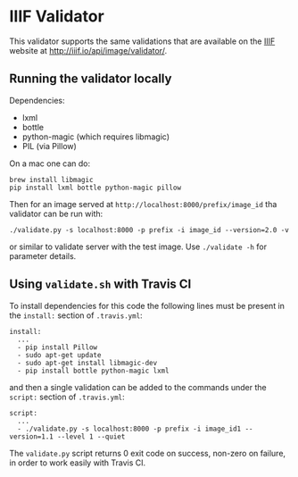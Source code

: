 # IIIF Validator

This validator supports the same validations that are available on the 
[IIIF](http://iiif.io/) website at <http://iiif.io/api/image/validator/>.

## Running the validator locally

Dependencies:

  * lxml
  * bottle
  * python-magic (which requires libmagic)
  * PIL (via Pillow)

On a mac one can do:

```
brew install libmagic
pip install lxml bottle python-magic pillow
```

Then for an image served at `http://localhost:8000/prefix/image_id`
tha validator can be run with:

```
./validate.py -s localhost:8000 -p prefix -i image_id --version=2.0 -v
```
 
or similar to validate server with the test image. Use `./validate -h` for 
parameter details.

## Using `validate.sh` with Travis CI

To install dependencies for this code the following lines must 
be present in the `install:` section of `.travis.yml`:

```
install:
  ...
  - pip install Pillow
  - sudo apt-get update
  - sudo apt-get install libmagic-dev
  - pip install bottle python-magic lxml
```

and then a single validation can be added to the commands under
the `script:` section of     `.travis.yml`:

```
script:
  ...
  - ./validate.py -s localhost:8000 -p prefix -i image_id1 --version=1.1 --level 1 --quiet
```

The `validate.py` script returns 0 exit code on success, non-zero on failure,
in order to work easily with Travis CI.
